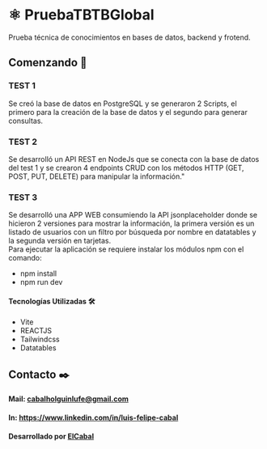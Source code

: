 
# ⚛️ PruebaTBTBGlobal

Prueba técnica de conocimientos en bases de datos, backend y frotend.

## Comenzando 🚀

### TEST 1
Se creó la base de datos en PostgreSQL y se generaron 2 Scripts, el primero para la creación de la base de datos y el segundo para generar consultas.
### TEST 2
Se desarrolló un API REST en NodeJs que se conecta con la base de datos del test 1 y se crearon 4 endpoints CRUD con los métodos HTTP (GET, POST, PUT, DELETE) para manipular la información."
### TEST 3
Se desarrolló una APP WEB consumiendo la API jsonplaceholder donde se hicieron 2 versiones para mostrar la información, la primera versión es un listado de usuarios con un filtro por búsqueda por nombre en datatables y la segunda versión en tarjetas. <br>
Para ejecutar la aplicación se requiere instalar los módulos npm con el comando: <br> 
* npm install <br>
* npm run dev
#### Tecnologías Utilizadas 🛠️
* Vite
* REACTJS
* Tailwindcss
* Datatables
## Contacto ✒️

#### Mail: cabalholguinlufe@gmail.com 
#### In: https://www.linkedin.com/in/luis-felipe-cabal


#### Desarrollado por [ElCabal](https://github.com/ElCabal)

